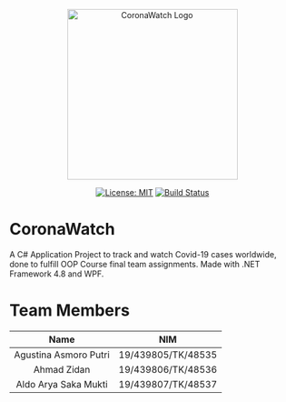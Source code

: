 <p align="center">
<img src="https://dev.azure.com/ahmadzidan/3f1fff71-df38-46ff-bf28-37d553a3a38a/_apis/git/repositories/0a298f0c-22db-45f5-9477-886b0eff9622/items?path=%2FCoronaWatchUI%2FResources%2FCoronaWatchLogo.png&versionDescriptor%5BversionOptions%5D=0&versionDescriptor%5BversionType%5D=0&versionDescriptor%5Bversion%5D=skeleton-class&resolveLfs=true&%24format=octetStream&api-version=5.0" alt="CoronaWatch Logo" style="display: block; margin: auto;" width="300"/>
</p>

<p align="center">
<a href="https://opensource.org/licenses/MIT"><img src="https://img.shields.io/badge/License-MIT-blue.svg" alt="License: MIT"></a>
<a href="https://dev.azure.com/ahmadzidan/CoronaWatch/_build/latest?definitionId=1&branchName=master"><img src="https://dev.azure.com/ahmadzidan/CoronaWatch/_apis/build/status/dotnet%20Desktop?branchName=master" alt="Build Status"></a>
</p>

# CoronaWatch
A C# Application Project to track and watch Covid-19 cases worldwide, done to fulfill OOP Course final team assignments. Made with .NET Framework 4.8 and WPF.

# Team Members
| Name | NIM |
| :----------------: | :--------------: |
| Agustina Asmoro Putri | 19/439805/TK/48535 |
| Ahmad Zidan | 19/439806/TK/48536 |
| Aldo Arya Saka Mukti | 19/439807/TK/48537 |